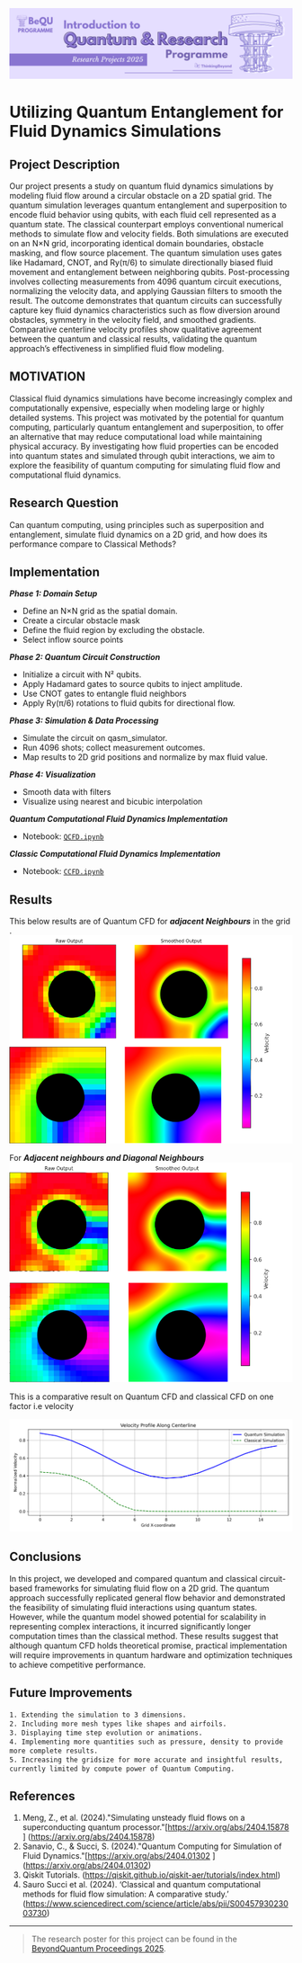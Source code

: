![BeyondQuantum Banner for Research Projects](../BeyondQuantum_Banner_Research_Projects_2025.png)

# Utilizing Quantum Entanglement for Fluid Dynamics Simulations

## Project Description 
Our project presents a study on quantum fluid dynamics simulations by modeling fluid flow around a circular obstacle on a 2D spatial grid. The quantum simulation leverages quantum entanglement and superposition to encode fluid behavior using qubits, with each fluid cell represented as a quantum state. The classical counterpart employs conventional numerical methods to simulate flow and velocity fields.
Both simulations are executed on an N×N grid, incorporating identical domain boundaries, obstacle masking, and flow source placement. The quantum simulation uses gates like Hadamard, CNOT, and Ry(π/6) to simulate directionally biased fluid movement and entanglement between neighboring qubits. Post-processing involves collecting measurements from 4096 quantum circuit executions, normalizing the velocity data, and applying Gaussian filters to smooth the result.
The outcome demonstrates that quantum circuits can successfully capture key fluid dynamics characteristics such as flow diversion around obstacles, symmetry in the velocity field, and smoothed gradients. Comparative centerline velocity profiles show qualitative agreement between the quantum and classical results, validating the quantum approach’s effectiveness in simplified fluid flow modeling.

## MOTIVATION
Classical fluid dynamics simulations have become increasingly complex and computationally expensive, especially when modeling large or highly detailed systems. This project was motivated by the potential for quantum computing, particularly quantum entanglement and superposition, to offer an alternative that may reduce computational load while maintaining physical accuracy. By investigating how fluid properties can be encoded into quantum states and simulated through qubit interactions, we aim to explore the feasibility of quantum computing for simulating fluid flow and computational fluid dynamics. 

## Research Question 
Can quantum computing, using principles such as superposition and entanglement, simulate fluid dynamics on a 2D grid, and how does its performance compare to Classical Methods?

## Implementation

***Phase 1: Domain Setup***
- Define an N×N grid as the spatial domain.
- Create a circular obstacle mask
- Define the fluid region by excluding the obstacle.
- Select inflow source points
  
***Phase 2: Quantum Circuit Construction***
- Initialize a circuit with N² qubits.
- Apply Hadamard gates to source qubits to inject amplitude.
- Use CNOT gates to entangle fluid neighbors 
- Apply Ry(π/6) rotations to fluid qubits for directional flow.
  
***Phase 3: Simulation & Data Processing***
- Simulate the circuit on qasm_simulator.
- Run 4096 shots; collect measurement outcomes.
- Map results to 2D grid positions and normalize by max fluid value.
  
***Phase 4: Visualization***
- Smooth data with filters
- Visualize using nearest and bicubic interpolation 

***Quantum Computational Fluid Dynamics Implementation***
- Notebook: [`QCFD.ipynb`](https://github.com/ThinkingBeyond/BeyondQuantum-2025/blob/75d5e6e019b686684e43b6bcd524f2da2c5d65cf/Vamsi%20Krishna%20Charugundla%20and%20Nivaan%20Kaushal/QCFD.ipynb)

***Classic Computational Fluid Dynamics Implementation***
- Notebook: [`CCFD.ipynb`](https://github.com/ThinkingBeyond/BeyondQuantum-2025/blob/75d5e6e019b686684e43b6bcd524f2da2c5d65cf/Vamsi%20Krishna%20Charugundla%20and%20Nivaan%20Kaushal/QCFD.ipynb)

## Results


This below results are of Quantum CFD for ***adjacent Neighbours*** in the grid .
![Adjacent Neighbours](https://github.com/ThinkingBeyond/BeyondQuantum-2025/blob/fbfa48a74b8fad7e07071f49c0bdaeb1111e8c2f/Vamsi%20Krishna%20Charugundla%20and%20Nivaan%20Kaushal/adjacent_neighbours.png)


For ***Adjacent neighbours and Diagonal Neighbours***
![Adjacent Neighbours and Diagonal Neighbours ](https://github.com/ThinkingBeyond/BeyondQuantum-2025/blob/4a398fda03b3c2b2ffa646478347565fbb2794b9/Vamsi%20Krishna%20Charugundla%20and%20Nivaan%20Kaushal/adjacent%2Bdiagonal_neighbours.png)



This is a comparative result on Quantum CFD and classical CFD on one factor i.e velocity

![comparison Q and C ](https://github.com/ThinkingBeyond/BeyondQuantum-2025/blob/4a398fda03b3c2b2ffa646478347565fbb2794b9/Vamsi%20Krishna%20Charugundla%20and%20Nivaan%20Kaushal/comparison.png)


## Conclusions
In this project, we developed and compared quantum and classical circuit-based frameworks for simulating fluid flow on a 2D grid. The quantum approach successfully replicated general flow behavior and demonstrated the feasibility of simulating fluid interactions using quantum states. However, while the quantum model showed potential for scalability in representing complex interactions, it incurred significantly longer computation times than the classical method. These results suggest that although quantum CFD holds theoretical promise, practical implementation will require improvements in quantum hardware and optimization techniques to achieve competitive performance.

## Future Improvements
    1. Extending the simulation to 3 dimensions.
    2. Including more mesh types like shapes and airfoils.
    3. Displaying time step evolution or animations.
    4. Implementing more quantities such as pressure, density to provide more complete results.
    5. Increasing the gridsize for more accurate and insightful results, currently limited by compute power of Quantum Computing.
    
## References
1. Meng, Z., et al. (2024)."Simulating unsteady fluid flows on a superconducting quantum processor."[https://arxiv.org/abs/2404.15878 ] (https://arxiv.org/abs/2404.15878)
2. Sanavio, C., & Succi, S. (2024)."Quantum Computing for Simulation of Fluid Dynamics."[https://arxiv.org/abs/2404.01302 ] (https://arxiv.org/abs/2404.01302)
3. Qiskit Tutorials. (https://qiskit.github.io/qiskit-aer/tutorials/index.html)
4. Sauro Succi et al. (2024). ‘Classical and quantum computational methods for fluid flow simulation: A comparative study.’ (https://www.sciencedirect.com/science/article/abs/pii/S0045793023003730)

---

> The research poster for this project can be found in the [BeyondQuantum Proceedings 2025](https://thinkingbeyond.education/beyondquantum_proceedings_2025/).

